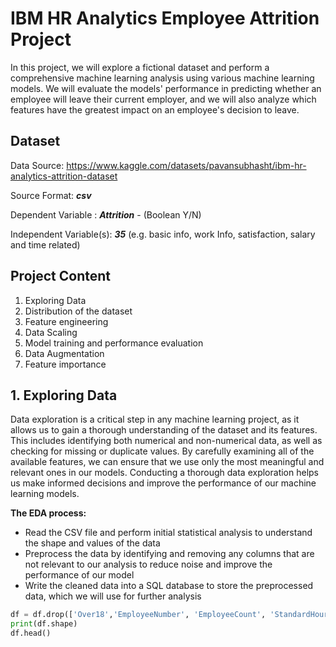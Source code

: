 # **IBM HR Analytics Employee Attrition Project**
In this project, we will explore a fictional dataset and perform a comprehensive machine learning analysis using various machine learning models. We will evaluate the models' performance in predicting whether an employee will leave their current employer, and we will also analyze which features have the greatest impact on an employee's decision to leave.

## Dataset
Data Source: https://www.kaggle.com/datasets/pavansubhasht/ibm-hr-analytics-attrition-dataset

Source Format: **_csv_**

Dependent Variable : **_Attrition_** - (Boolean Y/N)

Independent Variable(s): **_35_** (e.g. basic info, work Info, satisfaction, salary and time related)

## Project Content
1. Exploring Data
2. Distribution of the dataset
3. Feature engineering
4. Data Scaling
5. Model training and performance evaluation
6. Data Augmentation
7. Feature importance

## 1. Exploring Data
Data exploration is a critical step in any machine learning project, as it allows us to gain a thorough understanding of the dataset and its features. This includes identifying both numerical and non-numerical data, as well as checking for missing or duplicate values. By carefully examining all of the available features, we can ensure that we use only the most meaningful and relevant ones in our models. Conducting a thorough data exploration helps us make informed decisions and improve the performance of our machine learning models.

**The EDA process:**
- Read the CSV file and perform initial statistical analysis to understand the shape and values of the data
- Preprocess the data by identifying and removing any columns that are not relevant to our analysis to reduce noise and improve the performance of our model
- Write the cleaned data into a SQL database to store the preprocessed data, which we will use for further analysis

~~~~python
df = df.drop(['Over18','EmployeeNumber', 'EmployeeCount', 'StandardHours'], axis = 1)
print(df.shape)
df.head()
~~~~
